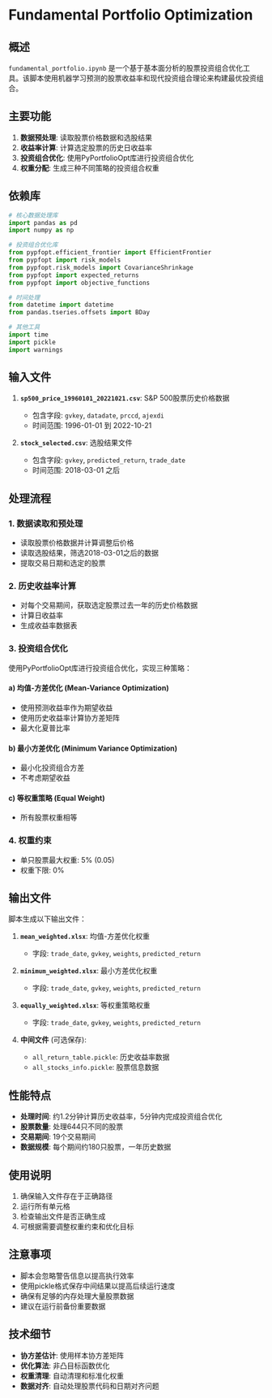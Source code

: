 # Fundamental Portfolio Optimization

## 概述

`fundamental_portfolio.ipynb` 是一个基于基本面分析的股票投资组合优化工具。该脚本使用机器学习预测的股票收益率和现代投资组合理论来构建最优投资组合。

## 主要功能

1. **数据预处理**: 读取股票价格数据和选股结果
2. **收益率计算**: 计算选定股票的历史日收益率
3. **投资组合优化**: 使用PyPortfolioOpt库进行投资组合优化
4. **权重分配**: 生成三种不同策略的投资组合权重

## 依赖库

```python
# 核心数据处理库
import pandas as pd
import numpy as np

# 投资组合优化库
from pypfopt.efficient_frontier import EfficientFrontier
from pypfopt import risk_models
from pypfopt.risk_models import CovarianceShrinkage
from pypfopt import expected_returns
from pypfopt import objective_functions

# 时间处理
from datetime import datetime
from pandas.tseries.offsets import BDay

# 其他工具
import time
import pickle
import warnings
```

## 输入文件

1. **`sp500_price_19960101_20221021.csv`**: S&P 500股票历史价格数据
   - 包含字段: `gvkey`, `datadate`, `prccd`, `ajexdi`
   - 时间范围: 1996-01-01 到 2022-10-21

2. **`stock_selected.csv`**: 选股结果文件
   - 包含字段: `gvkey`, `predicted_return`, `trade_date`
   - 时间范围: 2018-03-01 之后

## 处理流程

### 1. 数据读取和预处理
- 读取股票价格数据并计算调整后价格
- 读取选股结果，筛选2018-03-01之后的数据
- 提取交易日期和选定的股票

### 2. 历史收益率计算
- 对每个交易期间，获取选定股票过去一年的历史价格数据
- 计算日收益率
- 生成收益率数据表

### 3. 投资组合优化
使用PyPortfolioOpt库进行投资组合优化，实现三种策略：

#### a) 均值-方差优化 (Mean-Variance Optimization)
- 使用预测收益率作为期望收益
- 使用历史收益率计算协方差矩阵
- 最大化夏普比率

#### b) 最小方差优化 (Minimum Variance Optimization)
- 最小化投资组合方差
- 不考虑期望收益

#### c) 等权重策略 (Equal Weight)
- 所有股票权重相等

### 4. 权重约束
- 单只股票最大权重: 5% (0.05)
- 权重下限: 0%

## 输出文件

脚本生成以下输出文件：

1. **`mean_weighted.xlsx`**: 均值-方差优化权重
   - 字段: `trade_date`, `gvkey`, `weights`, `predicted_return`

2. **`minimum_weighted.xlsx`**: 最小方差优化权重
   - 字段: `trade_date`, `gvkey`, `weights`, `predicted_return`

3. **`equally_weighted.xlsx`**: 等权重策略权重
   - 字段: `trade_date`, `gvkey`, `weights`, `predicted_return`

4. **中间文件** (可选保存):
   - `all_return_table.pickle`: 历史收益率数据
   - `all_stocks_info.pickle`: 股票信息数据

## 性能特点

- **处理时间**: 约1.2分钟计算历史收益率，5分钟内完成投资组合优化
- **股票数量**: 处理644只不同的股票
- **交易期间**: 19个交易期间
- **数据规模**: 每个期间约180只股票，一年历史数据

## 使用说明

1. 确保输入文件存在于正确路径
2. 运行所有单元格
3. 检查输出文件是否正确生成
4. 可根据需要调整权重约束和优化目标

## 注意事项

- 脚本会忽略警告信息以提高执行效率
- 使用pickle格式保存中间结果以提高后续运行速度
- 确保有足够的内存处理大量股票数据
- 建议在运行前备份重要数据

## 技术细节

- **协方差估计**: 使用样本协方差矩阵
- **优化算法**: 非凸目标函数优化
- **权重清理**: 自动清理和标准化权重
- **数据对齐**: 自动处理股票代码和日期对齐问题 